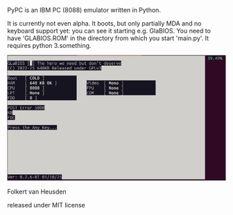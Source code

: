 PyPC is an IBM PC (8088) emulator written in Python.

It is currently not even alpha. It boots, but only partially MDA and no keyboard support yet: you can see it starting e.g. GlaBIOS.
You need to have 'GLABIOS.ROM' in the directory from which you start 'main.py'. It requires python 3.something.


![main screen](images/pypc001.png)


Folkert van Heusden

released under MIT license
